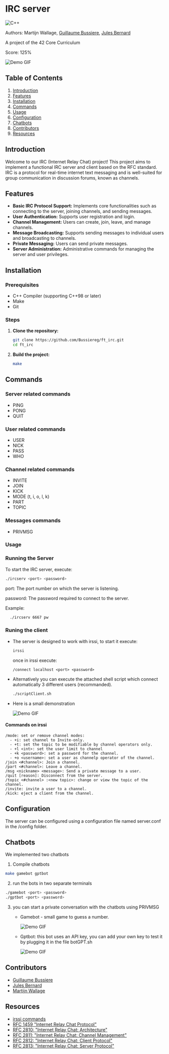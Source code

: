 # IRC server

![C++](https://img.shields.io/badge/c++-%2300599C.svg?style=for-the-badge&logo=c%2B%2B&logoColor=white)

Authors: Martijn Wallage, <a href="https://github.com/Bussiereg">Guillaume Bussiere</a>, <a href="https://github.com/julesrb">Jules Bernard</a>

A project of the 42 Core Curriculum

Score: 125%

![Demo GIF](gif_and_image/irc_demo.gif)

## Table of Contents

1. [Introduction](#introduction)
2. [Features](#features)
3. [Installation](#installation)
4. [Commands](#commands) 
5. [Usage](#usage)
6. [Configuration](#configuration)
7. [Chatbots](#chatbots)
8. [Contributors](#contributors)
9. [Resources](#resources)

## Introduction

Welcome to our IRC (Internet Relay Chat) project! This project aims to implement a functional IRC server and client based on the RFC standard. IRC is a protocol for real-time internet text messaging and is well-suited for group communication in discussion forums, known as channels.

## Features

- **Basic IRC Protocol Support:** Implements core functionalities such as connecting to the server, joining channels, and sending messages.
- **User Authentication:** Supports user registration and login.
- **Channel Management:** Users can create, join, leave, and manage channels.
- **Message Broadcasting:** Supports sending messages to individual users and broadcasting to channels.
- **Private Messaging:** Users can send private messages.
- **Server Administration:** Administrative commands for managing the server and user privileges.

## Installation

### Prerequisites

- C++ Compiler (supporting C++98 or later)
- Make
- Git

### Steps

1. **Clone the repository:**
   ```sh
   git clone https://github.com/Bussiereg/ft_irc.git
   cd ft_irc
   ```
2. **Build the project:**
   ```sh
   make
   ```
## Commands

### Server related commands
* PING
* PONG
* QUIT

### User related commands
* USER
* NICK
* PASS
* WHO

### Channel related commands
* INVITE
* JOIN
* KICK
* MODE (t, i, o, l, k)
* PART
* TOPIC

### Messages commands ###
* PRIVMSG


### Usage

### Running the Server

To start the IRC server, execute:
  ```sh
  ./ircserv <port> <password>
 ```
port: The port number on which the server is listening.

password: The password required to connect to the server.

Example:  
```sh
  ./ircserv 6667 pw
 ```

### Runing the client

- The server is designed to work with irssi, to start it execute:
    ```sh
  irssi
    ```
  once in irssi execute:
    ```irssi
    /connect localhost <port> <password>
    ```
    
- Alternatively you can execute the attached shell script which connect automatically 3 different users (recommanded).
  
  ```sh
  ./scriptClient.sh
  ```
- Here is a small demonstration

  ![Demo GIF](gif_and_image/demo.gif)

#### Commands on irssi
    /mode: set or remove channel modes:
      - +i: set channel to Invite-only.
      - +t: set the topic to be modifiable by channel operators only.
      - +l <int>: set the user limit to channel
      - +k <password>: set a password for the channel.
      - +o <username>: set a user as channelp operator of the channel.
    /join <#channel>: Join a channel.
    /part <#channel>: Leave a channel.
    /msg <nickname> <message>: Send a private message to a user.
    /quit [reason]: Disconnect from the server.
    /topic <#channel> :<new topic>: change or view the topic of the channel.
    /invite: invite a user to a channel.
    /kick: eject a client from the channel.

## Configuration

The server can be configured using a configuration file named server.conf in the /config folder. 


## Chatbots

We implemented two chatbots

  1. Compile chatbots
     
  ```sh
  make gamebot gptbot
  ```
  2. run the bots in two separate terminals

   ```sh
  ./gamebot <port> <password>
  ./gptbot <port> <password>
  ```

  3. you can start a private conversation with the chatbots using PRIVMSG
     - Gamebot - small game to guess a number.
       
       ![Demo GIF](gif_and_image/gamebot.gif)
       
     - Gptbot: this bot uses an API key, you can add your own key to test it by plugging it in the file botGPT.sh

       ![Demo GIF](gif_and_image/gptbot.gif)

## Contributors
- [Guillaume Bussiere](https://github.com/Bussiereg)
- [Jules Bernard](https://github.com/julesrb)
- [Martijn Wallage](https://github.com/MartijnWallage)

## Resources
- [irssi commands](https://irssi.org/documentation/help/cat_IRC%20Commands)
- [RFC 1459 "Internet Relay Chat Protocol"](https://datatracker.ietf.org/doc/html/rfc1459)
- [RFC 2810: "Internet Relay Chat: Architecture"](https://datatracker.ietf.org/doc/html/rfc2810)
- [RFC 2811: "Internet Relay Chat: Channel Management"](https://datatracker.ietf.org/doc/html/rfc2811)
- [RFC 2812: "Internet Relay Chat: Client Protocol"](https://datatracker.ietf.org/doc/html/rfc2812)
- [RFC 2813: "Internet Relay Chat: Server Protocol"](https://datatracker.ietf.org/doc/html/rfc2813)
